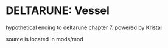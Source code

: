 # DELTARUNE: Vessel

hypothetical ending to deltarune chapter 7.
powered by Kristal

source is located in mods/mod
